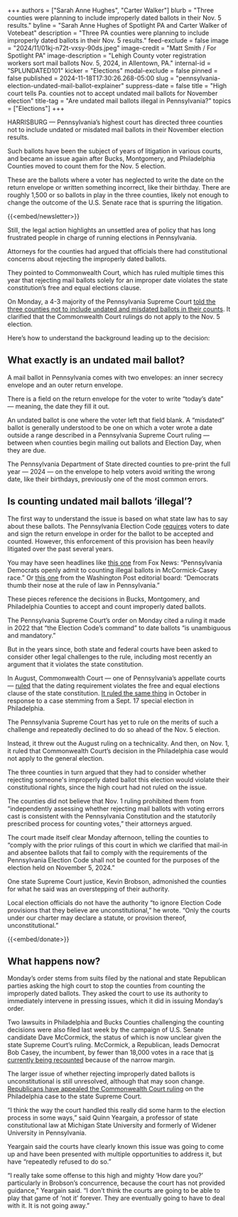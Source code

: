 +++
authors = ["Sarah Anne Hughes", "Carter Walker"]
blurb = "Three counties were planning to include improperly dated ballots in their Nov. 5 results."
byline = "Sarah Anne Hughes of Spotlight PA and Carter Walker of Votebeat"
description = "Three PA counties were planning to include improperly dated ballots in their Nov. 5 results."
feed-exclude = false
image = "2024/11/01kj-n72t-vxsy-90ds.jpeg"
image-credit = "Matt Smith / For Spotlight PA"
image-description = "Lehigh County voter registration workers sort mail ballots Nov. 5, 2024, in Allentown, PA."
internal-id = "SPLUNDATED101"
kicker = "Elections"
modal-exclude = false
pinned = false
published = 2024-11-18T17:30:26.268-05:00
slug = "pennsylvania-election-undated-mail-ballot-explainer"
suppress-date = false
title = "High court tells Pa. counties not to accept undated mail ballots for November election"
title-tag = "Are undated mail ballots illegal in Pennsylvania?"
topics = ["Elections"]
+++

HARRISBURG — Pennsylvania’s highest court has directed three counties not to include undated or misdated mail ballots in their November election results.

Such ballots have been the subject of years of litigation in various courts, and became an issue again after Bucks, Montgomery, and Philadelphia Counties moved to count them for the Nov. 5 election.

These are the ballots where a voter has neglected to write the date on the return envelope or written something incorrect, like their birthday. There are roughly 1,500 or so ballots in play in the three counties, likely not enough to change the outcome of the U.S. Senate race that is spurring the litigation.

{{<embed/newsletter>}}

Still, the legal action highlights an unsettled area of policy that has long frustrated people in charge of running elections in Pennsylvania.

Attorneys for the counties had argued that officials there had constitutional concerns about rejecting the improperly dated ballots.

They pointed to Commonwealth Court, which has ruled multiple times this year that rejecting mail ballots solely for an improper date violates the state constitution’s free and equal elections clause.

On Monday, a 4-3 majority of the Pennsylvania Supreme Court <a href="https://www.pacourts.us/assets/opinions/Supreme/out/136MM2024pco%20-%20106152930288600382.pdf?cb=1">told the three counties not to include undated and misdated ballots in their counts</a>. It clarified that the Commonwealth Court rulings do not apply to the Nov. 5 election.

Here’s how to understand the background leading up to the decision:

## What exactly is an undated mail ballot?

A mail ballot in Pennsylvania comes with two envelopes: an inner secrecy envelope and an outer return envelope.

There is a field on the return envelope for the voter to write “today’s date” — meaning, the date they fill it out.

An undated ballot is one where the voter left that field blank. A “misdated” ballot is generally understood to be one on which a voter wrote a date outside a range described in a Pennsylvania Supreme Court ruling — between when counties begin mailing out ballots and Election Day, when they are due.

The Pennsylvania Department of State directed counties to pre-print the full year — 2024 — on the envelope to help voters avoid writing the wrong date, like their birthdays, previously one of the most common errors.

## Is counting undated mail ballots ‘illegal’?

The first way to understand the issue is based on what state law has to say about these ballots. The Pennsylvania Election Code <a href="https://casetext.com/statute/pennsylvania-statutes/statutes-unconsolidated/title-25-ps-elections-electoral-districts/chapter-14-election-code/article-xiii-d-voting-by-qualified-mail-in-electors/section-315016-voting-by-mail-in-electors#:~:text=The%20elector%20shall%20then%20fill%20out%2C%20date%20and%20sign%20the%20declaration%20printed%20on%20such%20envelope.">requires</a> voters to date and sign the return envelope in order for the ballot to be accepted and counted. However, this enforcement of this provision has been heavily litigated over the past several years.

You may have seen headlines like <a href="https://www.foxnews.com/politics/pennsylvania-democrats-openly-admit-counting-illegal-ballots-mccormick-casey-race">this one</a> from Fox News: “Pennsylvania Democrats openly admit to counting illegal ballots in McCormick-Casey race.” Or <a href="https://www.washingtonpost.com/opinions/2024/11/15/pennsylvania-senate-casey-provisional-ballots/">this one</a> from the Washington Post editorial board: “Democrats thumb their nose at the rule of law in Pennsylvania.”

These pieces reference the decisions in Bucks, Montgomery, and Philadelphia Counties to accept and count improperly dated ballots.

The Pennsylvania Supreme Court’s order on Monday cited a ruling it made in 2022 that “the Election Code’s command” to date ballots “is unambiguous and mandatory.”

But in the years since, both state and federal courts have been asked to consider other legal challenges to the rule, including most recently an argument that it violates the state constitution.

In August, Commonwealth Court — one of Pennsylvania’s appellate courts — <a href="https://www.spotlightpa.org/news/2024/08/pennsylvania-mail-ballot-date-dating-commonwealth-court-ruling-republican-appeal/">ruled</a> that the dating requirement violates the free and equal elections clause of the state constitution. <a href="https://www.votebeat.org/pennsylvania/2024/10/30/undated-mail-ballots-lawsuit-philadelphia-commonwealth-court-ruling/">It ruled the same thing</a> in October in response to a case stemming from a Sept. 17 special election in Philadelphia.

The Pennsylvania Supreme Court has yet to rule on the merits of such a challenge and repeatedly declined to do so ahead of the Nov. 5 election.

Instead, it threw out the August ruling on a technicality. And then, on Nov. 1, it ruled that Commonwealth Court’s decision in the Philadelphia case would not apply to the general election.

The three counties in turn argued that they had to consider whether rejecting someone&#39;s improperly dated ballot this election would violate their constitutional rights, since the high court had not ruled on the issue.

The counties did not believe that Nov. 1 ruling prohibited them from “independently assessing whether rejecting mail ballots with voting errors cast is consistent with the Pennsylvania Constitution and the statutorily prescribed process for counting votes,” their attorneys argued.

The court made itself clear Monday afternoon, telling the counties to “comply with the prior rulings of this court in which we clarified that mail-in and absentee ballots that fail to comply with the requirements of the Pennsylvania Election Code shall not be counted for the purposes of the election held on November 5, 2024.”

One state Supreme Court justice, Kevin Brobson, admonished the counties for what he said was an overstepping of their authority.

Local election officials do not have the authority “to ignore Election Code provisions that they believe are unconstitutional,” he wrote. “Only the courts under our charter may declare a statute, or provision thereof, unconstitutional.”

{{<embed/donate>}}

## What happens now?

Monday’s order stems from suits filed by the national and state Republican parties asking the high court to stop the counties from counting the improperly dated ballots. They asked the court to use its authority to immediately intervene in pressing issues, which it did in issuing Monday’s order.

Two lawsuits in Philadelphia and Bucks Counties challenging the counting decisions were also filed last week by the campaign of U.S. Senate candidate Dave McCormick, the status of which is now unclear given the state Supreme Court’s ruling. McCormick, a Republican, leads Democrat Bob Casey, the incumbent, by fewer than 18,000 votes in a race that <a href="https://www.votebeat.org/pennsylvania/2024/11/13/how-the-recount-in-pennsylvanias-us-senate-race-will-work/">is currently being recounted</a> because of the narrow margin.

The larger issue of whether rejecting improperly dated ballots is unconstitutional is still unresolved, although that may soon change. <a href="https://triblive.com/news/pennsylvania/gop-asks-pa-supreme-court-to-reject-mail-in-ballots-with-handwritten-date-errors/">Republicans have appealed the Commonwealth Court ruling</a> on the Philadelphia case to the state Supreme Court.

“I think the way the court handled this really did some harm to the election process in some ways,” said Quinn Yeargain, a professor of state constitutional law at Michigan State University and formerly of Widener University in Pennsylvania.

Yeargain said the courts have clearly known this issue was going to come up and have been presented with multiple opportunities to address it, but have “repeatedly refused to do so.”

“I really take some offense to this high and mighty ‘How dare you?’ particularly in Brobson’s concurrence, because the court has not provided guidance,” Yeargain said. “I don&#39;t think the courts are going to be able to play that game of ‘not it’ forever. They are eventually going to have to deal with it. It is not going away.”<em></em>

